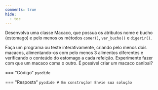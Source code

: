 ```yaml
---
comments: true
hide:
  - toc
---
```


Desenvolva uma classe Macaco, que possua os atributos nome e bucho (estomago) e pelo menos os métodos `comer()`, `ver_bucho()` e `digerir()`.

Faça um programa ou teste interativamente, criando pelo menos dois macacos, alimentando-os com pelo menos 3 alimentos diferentes e verificando o conteúdo do estomago a cada refeição. Experimente fazer com que um macaco coma o outro. É possível criar um macaco canibal?

=== "Código"
	```pyodide
	```

=== "Resposta"
	```pyodide
	# Em construção! Envie sua solução
	```

